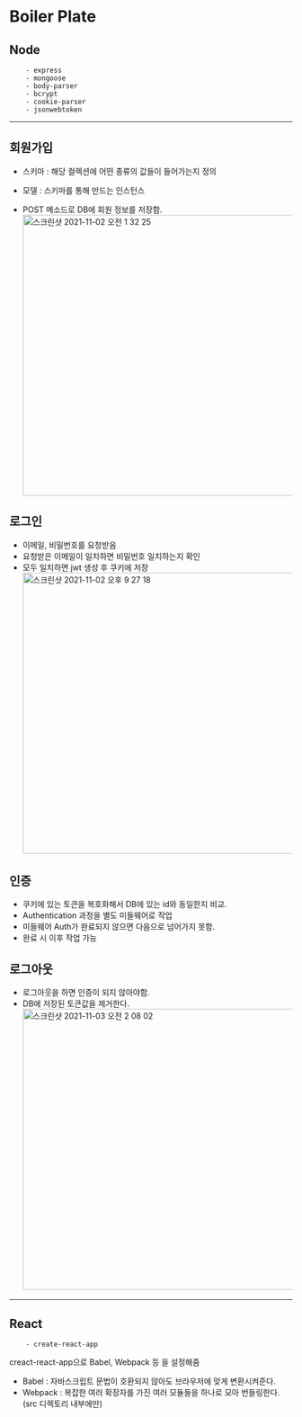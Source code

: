 # Boiler Plate

## Node

```
    - express
    - mongoose
    - body-parser
    - bcrypt
    - cookie-parser
    - jsonwebtoken
```

---

## 회원가입

- 스키마 : 해당 컬렉션에 어떤 종류의 값들이 들어가는지 정의
- 모델 : 스키마를 통해 만드는 인스턴스

- POST 메소드로 DB에 회원 정보를 저장함.
  <img width="500" alt="스크린샷 2021-11-02 오전 1 32 25" src="https://user-images.githubusercontent.com/46489446/139707619-8ee7fc3b-2455-4587-a071-8051d6d66804.png">

## 로그인

- 이메일, 비밀번호를 요청받음
- 요청받은 이메일이 일치하면 비밀번호 일치하는지 확인
- 모두 일치하면 jwt 생성 후 쿠키에 저장
  <img width="500" alt="스크린샷 2021-11-02 오후 9 27 18" src="https://user-images.githubusercontent.com/46489446/139846076-b0bb548b-a0fc-49b9-b5d1-5f373f78c768.png">

## 인증

- 쿠키에 있는 토큰을 복호화해서 DB에 있는 id와 동일한지 비교.
- Authentication 과정을 별도 미들웨어로 작업
- 미들웨어 Auth가 완료되지 않으면 다음으로 넘어가지 못함.
- 완료 시 이후 작업 가능

## 로그아웃

- 로그아웃을 하면 인증이 되지 않아야함.
- DB에 저장된 토큰값을 제거한다.
  <img width="500" alt="스크린샷 2021-11-03 오전 2 08 02" src="https://user-images.githubusercontent.com/46489446/139912422-cd56939e-e9aa-4fac-ab22-871c9895df51.png">

---

## React

```
    - create-react-app
```

creact-react-app으로 Babel, Webpack 등 을 설정해줌

- Babel : 자바스크립트 문법이 호환되지 않아도 브라우저에 맞게 변환시켜준다.
- Webpack : 복잡한 여러 확장자를 가진 여러 모듈들을 하나로 모아 번들링한다. (src 디렉토리 내부에만)
